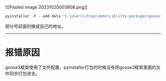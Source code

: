 ![[Pasted image 20231020003808.png]]
```python
pyinstaller -F --add-data "C:\Users\zhiqu\demo\Lib\site-packages\goose3;.\goose3" demo.py
```

把分号前面的换成自己的地址。

---
# 报错原因
goose3框架使用了文件配置，pyinstaller打包的时候没有把goose3框架里面的文件同步打包进去。